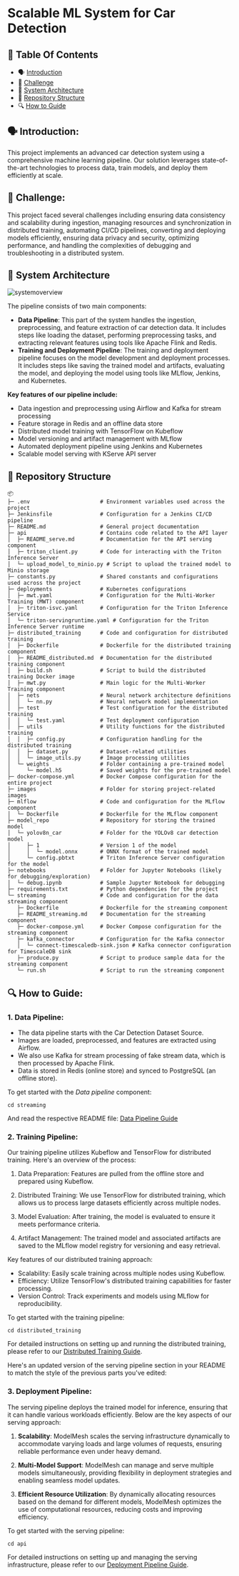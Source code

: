 
#  Scalable ML System for Car Detection

## 📕 Table Of Contents
- 🗣️ [Introduction](#Introduction)
- 🚀 [Challenge](#Challenge)
- 🌟 [System Architecture](#System-architecture)
- 📁 [Repository Structure](#repository-structure)
- 🔍 [How to Guide](#how-to-guide)

## 🗣️ Introduction:

This project implements an advanced car detection system using a comprehensive machine learning pipeline. Our solution leverages state-of-the-art technologies to process data, train models, and deploy them efficiently at scale.

## 🚀 **Challenge:**
This project faced several challenges including ensuring data consistency and scalability during ingestion, managing resources and synchronization in distributed training, automating CI/CD pipelines, converting and deploying models efficiently, ensuring data privacy and security, optimizing performance, and handling the complexities of debugging and troubleshooting in a distributed system.


## 🌟 System Architecture
![systemoverview](images/architecutre_overview.png)

The pipeline consists of two main components:

- **Data Pipeline**: This part of the system handles the ingestion, preprocessing, and feature extraction of car detection data. It includes steps like loading the dataset, performing preprocessing tasks, and extracting relevant features using tools like Apache Flink and Redis.
- **Training and Deployment Pipeline**: The training and deployment pipeline focuses on the model development and deployment processes. It includes steps like saving the trained model and artifacts, evaluating the model, and deploying the model using tools like MLflow, Jenkins, and Kubernetes.


**Key features of our pipeline include:**

- Data ingestion and preprocessing using Airflow and Kafka for stream processing
- Feature storage in Redis and an offline data store
- Distributed model training with TensorFlow on Kubeflow
- Model versioning and artifact management with MLflow
- Automated deployment pipeline using Jenkins and Kubernetes
- Scalable model serving with KServe API server


## 📁 Repository Structure
```
📦
├─ .env                      # Environment variables used across the project
├─ Jenkinsfile               # Configuration for a Jenkins CI/CD pipeline
├─ README.md                 # General project documentation
├─ api                       # Contains code related to the API layer
│  ├─ README_serve.md        # Documentation for the API serving component
│  ├─ triton_client.py       # Code for interacting with the Triton Inference Server
│  └─ upload_model_to_minio.py # Script to upload the trained model to Minio storage
├─ constants.py              # Shared constants and configurations used across the project
├─ deployments               # Kubernetes configurations
│  ├─ mwt.yaml               # Configuration for the Multi-Worker Training (MWT) component
│  ├─ triton-isvc.yaml       # Configuration for the Triton Inference Service
│  └─ triton-servingruntime.yaml # Configuration for the Triton Inference Server runtime
├─ distributed_training      # Code and configuration for distributed training
│  ├─ Dockerfile             # Dockerfile for the distributed training component
│  ├─ README_distributed.md  # Documentation for the distributed training component
│  ├─ build.sh               # Script to build the distributed training Docker image
│  ├─ mwt.py                 # Main logic for the Multi-Worker Training component
│  ├─ nets                   # Neural network architecture definitions
│  │  └─ nn.py               # Neural network model implementation
│  ├─ test                   # Test configuration for the distributed training
│  │  └─ test.yaml           # Test deployment configuration
│  ├─ utils                  # Utility functions for the distributed training
│  │  ├─ config.py           # Configuration handling for the distributed training
│  │  ├─ dataset.py          # Dataset-related utilities
│  │  └─ image_utils.py      # Image processing utilities
│  └─ weights                # Folder containing a pre-trained model
│     └─ model.h5            # Saved weights for the pre-trained model
├─ docker-compose.yml        # Docker Compose configuration for the entire project
├─ images                    # Folder for storing project-related images
├─ mlflow                    # Code and configuration for the MLflow component
│  └─ Dockerfile             # Dockerfile for the MLflow component
├─ model_repo                # Repository for storing the trained model
│  └─ yolov8n_car            # Folder for the YOLOv8 car detection model
│     ├─ 1                   # Version 1 of the model
│     │  └─ model.onnx       # ONNX format of the trained model
│     └─ config.pbtxt        # Triton Inference Server configuration for the model
├─ notebooks                 # Folder for Jupyter Notebooks (likely for debugging/exploration)
│  └─ debug.ipynb            # Sample Jupyter Notebook for debugging
├─ requirements.txt          # Python dependencies for the project
└─ streaming                 # Code and configuration for the data streaming component
   ├─ Dockerfile             # Dockerfile for the streaming component
   ├─ README_streaming.md    # Documentation for the streaming component
   ├─ docker-compose.yml     # Docker Compose configuration for the streaming component
   ├─ kafka_connector        # Configuration for the Kafka connector
   │  └─ connect-timescaledb-sink.json # Kafka connector configuration for TimescaleDB sink
   ├─ produce.py             # Script to produce sample data for the streaming component
   └─ run.sh                 # Script to run the streaming component
```

## 🔍 How to Guide:

### 1. Data Pipeline:
- The data pipeline starts with the Car Detection Dataset Source.
- Images are loaded, preprocessed, and features are extracted using Airflow.
- We also use Kafka for stream processing of fake stream data, which is then processed by Apache Flink.
- Data is stored in Redis (online store) and synced to PostgreSQL (an offline store).

To get started with the *Data pipeline* component:
```shell
cd streaming
```

And read the respective README file: [Data Pipeline Guide](https://github.com/HungNguyenDev1511/Car-detection-serving-model/blob/refactor/streaming/README.md)

### 2. Training Pipeline:
Our training pipeline utilizes Kubeflow and TensorFlow for distributed training. Here's an overview of the process:

1. Data Preparation: Features are pulled from the offline store and prepared using Kubeflow.

2. Distributed Training: We use TensorFlow for distributed training, which allows us to process large datasets efficiently across multiple nodes.

3. Model Evaluation: After training, the model is evaluated to ensure it meets performance criteria.

4. Artifact Management: The trained model and associated artifacts are saved to the MLflow model registry for versioning and easy retrieval.

Key features of our distributed training approach:
- Scalability: Easily scale training across multiple nodes using Kubeflow.
- Efficiency: Utilize TensorFlow's distributed training capabilities for faster processing.
- Version Control: Track experiments and models using MLflow for reproducibility.

To get started with the training pipeline:

```shell
cd distributed_training
```

For detailed instructions on setting up and running the distributed training, please refer to our [Distributed Training Guide](https://github.com/HungNguyenDev1511/Car-detection-serving-model/blob/refactor/distributed_training/README.md).


Here's an updated version of the serving pipeline section in your README to match the style of the previous parts you've edited:

### 3. Deployment Pipeline:
The serving pipeline deploys the trained model for inference, ensuring that it can handle various workloads efficiently. Below are the key aspects of our serving approach:

1. **Scalability**: ModelMesh scales the serving infrastructure dynamically to accommodate varying loads and large volumes of requests, ensuring reliable performance even under heavy demand.

2. **Multi-Model Support**: ModelMesh can manage and serve multiple models simultaneously, providing flexibility in deployment strategies and enabling seamless model updates.

3. **Efficient Resource Utilization**: By dynamically allocating resources based on the demand for different models, ModelMesh optimizes the use of computational resources, reducing costs and improving efficiency.

To get started with the serving pipeline:

```shell
cd api
```

For detailed instructions on setting up and managing the serving infrastructure, please refer to our [Deployment Pipeline Guide](https://github.com/HungNguyenDev1511/Car-detection-serving-model/blob/refactor/api/README.md).